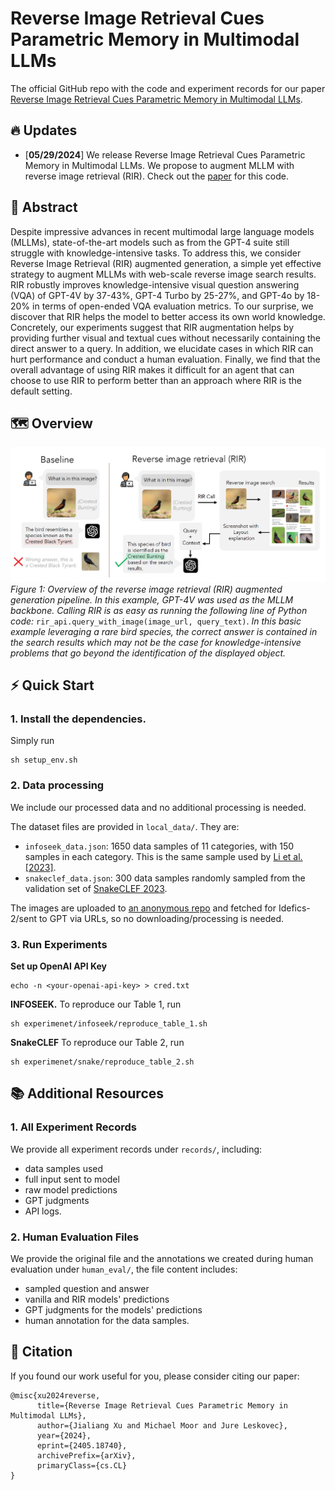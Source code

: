 # Reverse Image Retrieval Cues Parametric Memory in Multimodal LLMs
The official GitHub repo with the code and experiment records for our paper [Reverse Image Retrieval Cues Parametric Memory in Multimodal LLMs](https://arxiv.org/abs/2405.18740).

## 🔥 Updates
* [**05/29/2024**] We release Reverse Image Retrieval Cues Parametric Memory in Multimodal LLMs. We propose to augment MLLM with reverse image retrieval (RIR). Check out the [paper](https://arxiv.org/abs/2405.18740) for this code.


## 📖 Abstract
Despite impressive advances in recent multimodal large language models (MLLMs), state-of-the-art models such as from the GPT-4 suite still struggle with knowledge-intensive tasks. To address this, we consider Reverse Image Retrieval (RIR) augmented generation, a simple yet effective strategy to augment MLLMs with web-scale reverse image search results. RIR robustly improves knowledge-intensive visual question answering (VQA) of GPT-4V by 37-43%, GPT-4 Turbo by 25-27%, and GPT-4o by 18-20% in terms of open-ended VQA evaluation metrics. To our surprise, we discover that RIR helps the model to better access its own world knowledge. Concretely, our experiments suggest that RIR augmentation helps by providing further visual and textual cues without necessarily containing the direct answer to a query. In addition, we elucidate cases in which RIR can hurt performance and conduct a human evaluation. Finally, we find that the overall advantage of using RIR makes it difficult for an agent that can choose to use RIR to perform better than an approach where RIR is the default setting.



## 🗺️ Overview

![Figure 1 in the paper](assets/fig1.png "Overview of the reverse image retrieval (RIR) augmented generation pipeline.")
*Figure 1: Overview of the reverse image retrieval (RIR) augmented generation pipeline. In this example, GPT-4V was used as the MLLM backbone. Calling RIR is as easy as running the following line of Python code:* `rir_api.query_with_image(image_url, query_text)`. *In this basic example
leveraging a rare bird species, the correct answer is contained in the search results which may not be the case for knowledge-intensive problems that go beyond the identification of the displayed object.*



## ⚡️ Quick Start
### 1. Install the dependencies.
Simply run
```
sh setup_env.sh
```

### 2. Data processing

We include our processed data and no additional processing is needed. 

The dataset files are provided in `local_data/`. They are:
- `infoseek_data.json`: 1650 data samples of 11 categories, with 150 samples in each category. This is the same sample used by [Li et al. \[2023\]](https://arxiv.org/abs/2311.07536).
- `snakeclef_data.json`: 300 data samples randomly sampled from the validation set of [SnakeCLEF 2023](https://www.imageclef.org/SnakeCLEF2023).

The images are uploaded to [an anonymous repo](https://anonymous.4open.science/r/rir_data/) and fetched for Idefics-2/sent to GPT via URLs, so no downloading/processing is needed.

### 3. Run Experiments

**Set up OpenAI API Key**
```
echo -n <your-openai-api-key> > cred.txt
```

**INFOSEEK.** 
To reproduce our Table 1, run 
```
sh experimenet/infoseek/reproduce_table_1.sh
```


**SnakeCLEF**
To reproduce our Table 2, run 

```
sh experimenet/snake/reproduce_table_2.sh
```

## 📚 Additional Resources

### 1. All Experiment Records

We provide all experiment records under `records/`, including:
- data samples used
- full input sent to model
- raw model predictions
- GPT judgments
- API logs.

### 2. Human Evaluation Files

We provide the original file and the annotations we created during human evaluation under `human_eval/`, the file content includes:
- sampled question and answer
- vanilla and RIR models' predictions
- GPT judgments for the models' predictions
- human annotation for the data samples.


## 📑 Citation
If you found our work useful for you, please consider citing our paper:
```
@misc{xu2024reverse,
      title={Reverse Image Retrieval Cues Parametric Memory in Multimodal LLMs}, 
      author={Jialiang Xu and Michael Moor and Jure Leskovec},
      year={2024},
      eprint={2405.18740},
      archivePrefix={arXiv},
      primaryClass={cs.CL}
}
```